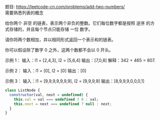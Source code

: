 题目: https://leetcode-cn.com/problems/add-two-numbers/                 
需要熟悉列表的概念

给你两个 非空 的链表，表示两个非负的整数。它们每位数字都是按照 逆序 的方式存储的，并且每个节点只能存储 一位 数字。

请你将两个数相加，并以相同形式返回一个表示和的链表。

你可以假设除了数字 0 之外，这两个数都不会以 0 开头。

示例 1：
输入：l1 = [2,4,3], l2 = [5,6,4]
输出：[7,0,8]
解释：342 + 465 = 807.

示例 2：
输入：l1 = [0], l2 = [0]
输出：[0]

示例 3：
输入：l1 = [9,9,9,9,9,9,9], l2 = [9,9,9,9]
输出：[8,9,9,9,0,0,0,1]


```js
class ListNode {
  constructor(val, next = undefined) {
    this.val = val === undefined ? 0 : val;
    this.next = next === undefined ? null : next;
  }
}
```

